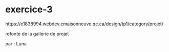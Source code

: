 # exercice-3


https://e1838994.webdev.cmaisonneuve.qc.ca/design/tp1/category/projet/

refonte de la gallerie de projet

par : Luna
